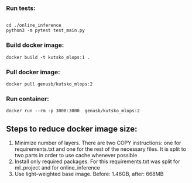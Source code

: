 ### Run tests:

<pre><code>
cd ./online_inference
python3 -m pytest test_main.py
</code></pre>

### Build docker image:

<pre><code>docker build -t kutsko_mlops:1 .</code></pre>

### Pull docker image:

<pre><code>docker pull genusb/kutsko_mlops:2</code></pre>

### Run container:

<pre><code>docker run --rm -p 3000:3000  genusb/kutsko_mlops:2</code></pre>

## Steps to reduce docker image size:
1. Minimize number of layers. There are two COPY instructions: one for requirements.txt and one for the rest of the necessary files. It is split to two parts in order to use cache whenever possible
2. Install only required packages. For this requirements.txt was split for ml_project and for online_inference
3. Use light-weighted base image. Before: 1.46GB, after: 668MB
